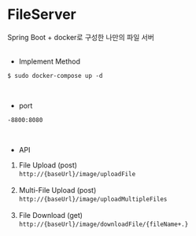 # FileServer

Spring Boot + docker로 구성한 나만의 파일 서버
<br><br>


- Implement Method

```
$ sudo docker-compose up -d
```
<br>

- port<br>
```
-8800:8080
```
<br>

- API<br>
1. File Upload (post)<br>
```http://{baseUrl}/image/uploadFile``` <br><br>
2. Multi-File Upload (post)<br> ```http://{baseUrl}/image/uploadMultipleFiles``` <br><br>
3. File Download (get)<br>```http://{baseUrl}/image/downloadFile/{fileName+.}```
